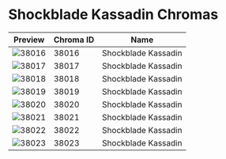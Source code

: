 # Shockblade Kassadin Chromas

| Preview | Chroma ID | Name |
|---------|-----------|------|
| ![38016](https://raw.communitydragon.org/latest/plugins/rcp-be-lol-game-data/global/default/v1/champion-chroma-images/38/38016.png) | 38016 | Shockblade Kassadin |
| ![38017](https://raw.communitydragon.org/latest/plugins/rcp-be-lol-game-data/global/default/v1/champion-chroma-images/38/38017.png) | 38017 | Shockblade Kassadin |
| ![38018](https://raw.communitydragon.org/latest/plugins/rcp-be-lol-game-data/global/default/v1/champion-chroma-images/38/38018.png) | 38018 | Shockblade Kassadin |
| ![38019](https://raw.communitydragon.org/latest/plugins/rcp-be-lol-game-data/global/default/v1/champion-chroma-images/38/38019.png) | 38019 | Shockblade Kassadin |
| ![38020](https://raw.communitydragon.org/latest/plugins/rcp-be-lol-game-data/global/default/v1/champion-chroma-images/38/38020.png) | 38020 | Shockblade Kassadin |
| ![38021](https://raw.communitydragon.org/latest/plugins/rcp-be-lol-game-data/global/default/v1/champion-chroma-images/38/38021.png) | 38021 | Shockblade Kassadin |
| ![38022](https://raw.communitydragon.org/latest/plugins/rcp-be-lol-game-data/global/default/v1/champion-chroma-images/38/38022.png) | 38022 | Shockblade Kassadin |
| ![38023](https://raw.communitydragon.org/latest/plugins/rcp-be-lol-game-data/global/default/v1/champion-chroma-images/38/38023.png) | 38023 | Shockblade Kassadin |